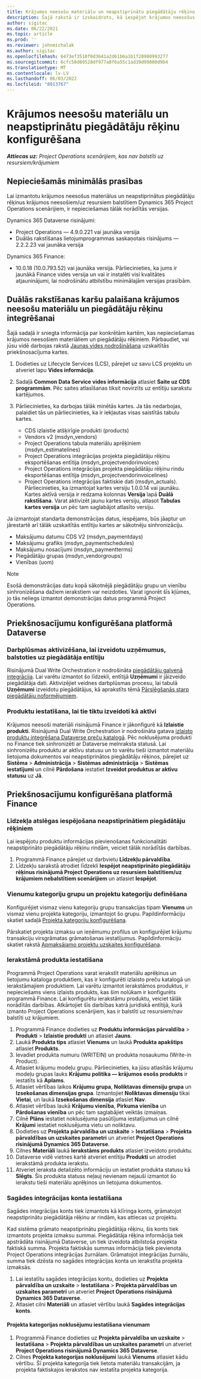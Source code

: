```yaml
---
title: Krājumos neesošu materiālu un neapstiprinātu piegādātāju rēķinu konfigurēšana
description: Šajā rakstā ir izskaidrots, kā iespējot krājumos neesošus materiālus un neapstiprinātus piegādātāju rēķinus.
author: sigitac
ms.date: 06/22/2021
ms.topic: article
ms.prod: ''
ms.reviewer: johnmichalak
ms.author: sigitac
ms.openlocfilehash: 6473ef3510f0d3641a2d61b6a1b1f28980993277
ms.sourcegitcommit: 6cfc50d89528df977a8f6a55c1ad39d99800d9b4
ms.translationtype: MT
ms.contentlocale: lv-LV
ms.lasthandoff: 06/03/2022
ms.locfileid: "8913767"
---
```

# <a name="configure-non-stocked-materials-and-pending-vendor-invoices"></a>Krājumos neesošu materiālu un neapstiprinātu piegādātāju rēķinu konfigurēšana

_**Attiecas uz:** Project Operations scenārijiem, kas nav balstīti uz resursiem/krājumiem_

## <a name="minimum-version-requirement"></a>Nepieciešamās minimālās prasības

Lai izmantotu krājumos neesošus materiālus un neapstiprinātus piegādātāju rēķinus krājumos neesošiem/uz resursiem balstītiem Dynamics 365 Project Operations scenārijiem, ir nepieciešamas tālāk norādītās versijas.

Dynamics 365 Dataverse risinājumi:

- Project Operations — 4.9.0.221 vai jaunāka versija
- Duālās rakstīšanas lietojumprogrammas saskaņotais risinājums — 2.2.2.23 vai jaunāka versija

Dynamics 365 Finance:
- 10.0.18 (10.0.793.52) vai jaunāka versija. Pārliecinieties, ka jums ir jaunākā Finance vides versija un vai ir instalēti visi kvalitātes atjauninājumi, lai nodrošinātu atbilstību minimālajām versijas prasībām.

## <a name="run-dual-write-maps-for-non-stocked-materials-and-vendor-invoice-integration"></a>Duālās rakstīšanas karšu palaišana krājumos neesošu materiālu un piegādātāju rēķinu integrēšanai

Šajā sadaļā ir sniegta informācija par konkrētām kartēm, kas nepieciešamas krājumos neesošiem materiāliem un piegādātāju rēķiniem. Pārbaudiet, vai jūsu vidē darbojas rakstā [Jaunas vides nodrošināšana](../environment/resource-provision-new-environment.md#run-project-operations-dual-write-maps) uzskaitītās priekšnosacījuma kartes.

1. Dodieties uz Lifecycle Services (LCS), pārejiet uz savu LCS projektu un atveriet lapu **Vides informācija**.
2. Sadaļā **Common Data Service vides informācija** atlasiet **Saite uz CDS programmām**. Pēc saites atlasīšanas tiksit novirzīts uz entītiju sarakstu kartējumos.
3. Pārliecinieties, ka darbojas tālāk minētās kartes. Ja tās nedarbojas, palaidiet tās un pārliecinieties, ka ir iekļautas visas saistītās tabulu kartes.

    - CDS izlaistie atšķirīgie produkti (products)
    - Vendors v2 (msdyn_vendors)
    - Project Operations tabula materiālu aprēķiniem (msdyn_estimatelines)
    - Project Operations integrācijas projekta piegādātāju rēķinu eksportēšanas entītija (msdyn_projectvendorinvoices)
    - Project Operations integrācijas projekta piegādātāju rēķinu rindu eksportēšanas entītija (msdyn_projectvendorinvoicelines)
    - Project Operations integrācijas faktiskie dati (msdyn_actuals). Pārliecinieties, ka izmantojat kartes versiju 1.0.0.14 vai jaunāku. Kartes aktīvā versija ir redzama kolonnas **Versija** lapā **Duālā rakstīšana**. Varat aktivizēt jaunu kartes versiju, atlasot **Tabulas kartes versija** un pēc tam saglabājot atlasīto versiju.

Ja izmantojat standarta demonstrācijas datus, iespējams, būs jāaptur un jārestartē arī tālāk uzskaitītās entītiju kartes ar sākotnēju sinhronizāciju.
  - Maksājumu datumu CDS V2 (msdyn_paymentdays)
  - Maksājumu grafiks (msdyn_paymentschedules)
  - Maksājumu nosacījumi (msdyn_paymentterms)
  - Piegādātāju grupas (msdyn_vendorgroups)
  - Vienības (uom)

> [!NOTE]
> Esošā demonstrācijas datu kopā sākotnējā piegādātāju grupu un vienību sinhronizēšana dažiem ierakstiem var neizdoties. Varat ignorēt šīs kļūmes, jo tās neliegs izmantot demonstrācijas datus programmā Project Operations.

## <a name="configure-prerequisites-in-dataverse"></a>Priekšnosacījumu konfigurēšana platformā Dataverse

### <a name="activate-workflow-to-create-accounts-based-on-vendor-entity"></a>Darbplūsmas aktivizēšana, lai izveidotu uzņēmumus, balstoties uz piegādātāja entītiju

Risinājumā Dual Write Orchestration ir nodrošināta [piegādātāju galvenā integrācija](/dynamics365/fin-ops-core/dev-itpro/data-entities/dual-write/vendor-mapping). Lai varētu izmantot šo līdzekli, entītijā **Uzņēmumi** ir jāizveido piegādātāja dati. Aktivizējiet veidnes darbplūsmas procesu, lai tabulā **Uzņēmumi** izveidotu piegādātājus, kā aprakstīts tēmā [Pārslēgšanās starp piegādātāju noformējumiem](/dynamics365/fin-ops-core/dev-itpro/data-entities/dual-write/vendor-switch).

### <a name="set-products-to-be-created-as-active"></a>Produktu iestatīšana, lai tie tiktu izveidoti kā aktīvi

Krājumos neesoši materiāli risinājumā Finance ir jākonfigurē kā **Izlaistie produkti**. Risinājumā Dual Write Orchestration ir nodrošināta gatava [izlaisto produktu integrēšana Dataverse preču katalogā](/dynamics365/fin-ops-core/dev-itpro/data-entities/dual-write/product-mapping). Pēc noklusējuma produkti no Finance tiek sinhronizēti ar Dataverse melnraksta statusā. Lai sinhronizētu produktu ar aktīvu statusu un to varētu tieši izmantot materiālu lietojuma dokumentos vai neapstiprinātos piegādātāju rēķinos, pārejiet uz **Sistēma** > **Administrācija** > **Sistēmas administrācija** > **Sistēmas iestatījumi** un cilnē **Pārdošana** iestatiet **Izveidot produktus ar aktīvu statusu** uz **Jā**.

## <a name="configure-prerequisites-in-finance"></a>Priekšnosacījumu konfigurēšana platformā Finance

### <a name="enable-the-feature-key-for-pending-vendor-invoices"></a>Līdzekļa atslēgas iespējošana neapstiprinātiem piegādātāju rēķiniem

Lai iespējotu produktu informācijas pievienošanas funkcionalitāti neapstiprināto piegādātāju rēķinu rindām, veiciet tālāk norādītās darbības.

1. Programmā Finance pārejiet uz darbvietu **Līdzekļu pārvaldība**.
2. Līdzekļu sarakstā atrodiet līdzekli **Iespējot neapstiprināto piegādātāju rēķinus risinājumā Project Operations uz resursiem balstītiem/uz krājumiem nebalstītiem scenārijiem** un atlasiet **Iespējot**.

### <a name="define-category-groups-and-project-categories-for-items"></a>Vienumu kategoriju grupu un projektu kategoriju definēšana

Konfigurējiet vismaz vienu kategoriju grupu transakcijas tipam **Vienums** un vismaz vienu projekta kategoriju, izmantojot šo grupu. Papildinformāciju skatiet sadaļā [Projekta kategoriju konfigurēšana](../project-accounting/configure-project-categories.md#category-groups).

Pārskatiet projekta izmaksu un ieņēmumu profilus un konfigurējiet krājumu transakciju virsgrāmatas grāmatošanas iestatījumus. Papildinformāciju skatiet rakstā [Apmaksājamo projektu uzskaites konfigurēšana](../project-accounting/configure-accounting-billable-projects.md).

### <a name="set-up-a-write-in-product"></a>Ierakstāmā produkta iestatīšana

Programmā Project Operations varat ierakstīt materiālu aprēķinus un lietojumu kataloga produktiem, kas ir konfigurēti izlaisto preču katalogā un ierakstāmajiem produktiem. Lai varētu izmantot ierakstāmos produktus, ir nepieciešams viens izlaists produkts, kas šim nolūkam ir konfigurēts programmā Finance. Lai konfigurētu ierakstāmu produktu, veiciet tālāk norādītās darbības. Atkārtojiet šīs darbības katrā juridiskā entītijā, kurā izmanto Project Operations scenārijiem, kas ir balstīti uz resursiem/nav balstīti uz krājumiem.

1. Programmā Finance dodieties uz **Produktu informācijas pārvaldība** > **Produkti** > **Izlaistie produkti** un atlasiet **Jauns**.
2. Laukā **Produkta tips** atlasiet **Vienums** un laukā **Produkta apakštips** atlasiet **Produkts**.
3. Ievadiet produkta numuru (WRITEIN) un produkta nosaukumu (Write-in Product).
4. Atlasiet krājumu modeļu grupu. Pārliecinieties, ka jūsu atlasītās krājumu modeļu grupas lauks **Krājumu politika — krājumos esošs produkts** ir iestatīts kā **Aplams**.
5. Atlasiet vērtības laikos **Krājumu grupa**, **Noliktavas dimensiju grupa** un **Izsekošanas dimensijas grupa**. Izmantojiet **Noliktavas dimensiju** tikai **Vietai**, un laukā **Izsekošanas dimensija** atlasiet **Nav**.
6. Atlasiet vērtības laukā **Krājumu vienība**, **Pirkuma vienība** un **Pārdošanas vienība** un pēc tam saglabājiet veiktās izmaiņas.
7. Cilnē **Plāns** iestatiet noklusējuma pasūtījuma iestatījumus un cilnē **Krājumi** iestatiet noklusējuma vietu un noliktavu.
8. Dodieties uz **Projekta pārvaldība un uzskaite** > **Iestatīšana** > **Projekta pārvaldības un uzskaites parametri** un atveriet **Project Operations risinājumā Dynamics 365 Dataverse**. 
9. Cilnes **Materiāli** laukā **Ierakstāms produkts** atlasiet izveidoto produktu.
10. Dataverse vidē vietnes kartē atveriet entītiju **Produkti** un atrodiet ierakstāmā produkta ierakstu. 
11. Atveriet ieraksta detalizēto informāciju un iestatiet produkta statusu kā **Slēgts**. Šis produkta statuss neļauj nevienam nejauši izmantot šo ierakstu tieši materiālu aprēķinos un lietojuma dokumentos.

### <a name="set-up-a-procurement-integration-account"></a>Sagādes integrācijas konta iestatīšana

Sagādes integrācijas konts tiek izmantots kā klīringa konts, grāmatojot neapstiprinātu piegādātāja rēķinu ar rindām, kas attiecas uz projektu.

Kad sistēma grāmato neapstiprinātu piegādātāja rēķinu, šis konts tiek izmantots projekta izmaksu summai. Piegādātāja rēķina informācija tiek apstrādāta risinājumā Dataverse, un tiek izveidota atbilstoša projekta faktiskā summa. Projekta faktiskās summas informācija tiek pievienota Project Operations integrācijas žurnālam. Grāmatojot integrācijas žurnālu, summa tiek dzēsta no sagādes integrācijas konta un ierakstīta projekta izmaksās.

1. Lai iestatītu sagādes integrācijas kontu, dodieties uz **Projekta pārvaldība un uzskaite** > **Iestatīšana** > **Projekta pārvaldības un uzskaites parametri** un atveriet **Project Operations risinājumā Dynamics 365 Dataverse**. 
2. Atlasiet cilni **Materiāli** un atlasiet vērtību laukā **Sagādes integrācijas konts**.

#### <a name="set-up-project-category-defaults-for-an-item"></a>Projekta kategorijas noklusējumu iestatīšana vienumam

1. Programmā Finance dodieties uz **Projekta pārvaldība un uzskaite** > **Iestatīšana** > **Projekta pārvaldības un uzskaites parametri** un atveriet **Project Operations risinājumā Dynamics 365 Dataverse**. 
2. Cilnes **Projekta kategorijas noklusējumi** laukā **Vienums** atlasiet kādu vērtību. Šī projekta kategorija tiek lietota materiālu transakcijām, ja projekta faktiskajos ierakstos nav iestatīta projekta kategorija.
